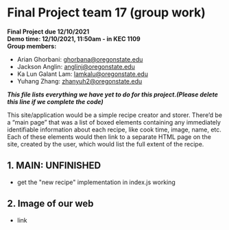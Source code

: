 # Final Project team 17 (group work)
**Final Project due 12/10/2021**<br/>
**Demo time: 12/10/2021, 11:50am - in KEC 1109**<br/>
**Group members:**
- Arian Ghorbani: ghorbana@oregonstate.edu
- Jackson Anglin: anglinj@oregonstate.edu
- Ka Lun Galant Lam: lamkalu@oregonstate.edu
- Yuhang Zhang: zhanyuh2@oregonstate.edu<br/>

***This file lists everything we have yet to do for this project.(Please delete this line if we complete the code)***<br/>

This site/application would be a simple recipe creator and storer. There’d be a “main page” that was a list of boxed elements containing any immediately identifiable information about each recipe, like cook time, image, name, etc. Each of these elements would then link to a separate HTML page on the site, created by the user, which would list the full extent of the recipe.
## 1. MAIN: UNFINISHED
-  get the "new recipe" implementation in index.js working
## 2. Image of our web
- link